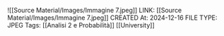 ![[Source Material/Images/Immagine 7.jpeg]]
LINK: [[Source Material/Images/Immagine 7.jpeg]]
CREATED At: 2024-12-16
FILE TYPE: JPEG
Tags: [[Analisi 2 e Probabilità]]  [[University]] 